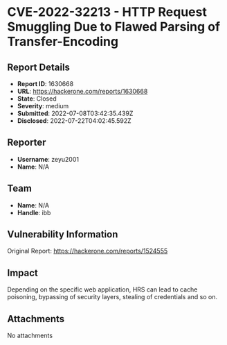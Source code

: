 #  CVE-2022-32213 - HTTP Request Smuggling Due to Flawed Parsing of Transfer-Encoding

## Report Details
- **Report ID**: 1630668
- **URL**: https://hackerone.com/reports/1630668
- **State**: Closed
- **Severity**: medium
- **Submitted**: 2022-07-08T03:42:35.439Z
- **Disclosed**: 2022-07-22T04:02:45.592Z

## Reporter
- **Username**: zeyu2001
- **Name**: N/A

## Team
- **Name**: N/A
- **Handle**: ibb

## Vulnerability Information
Original Report: https://hackerone.com/reports/1524555

## Impact

Depending on the specific web application, HRS can lead to cache poisoning, bypassing of security layers, stealing of credentials and so on.

## Attachments
No attachments
